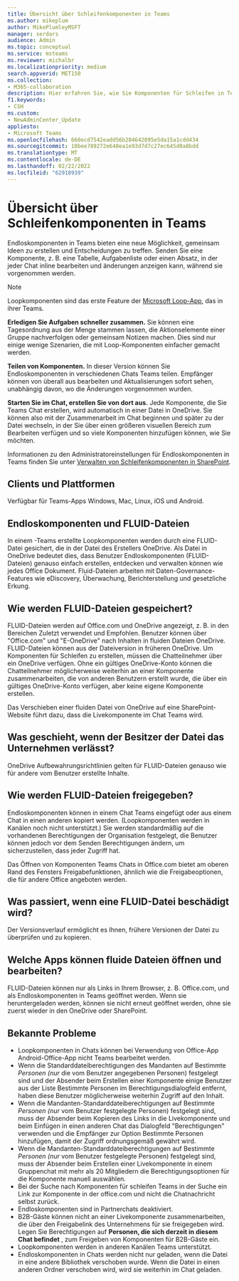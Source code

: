 ```yaml
---
title: Übersicht über Schleifenkomponenten in Teams
ms.author: mikeplum
author: MikePlumleyMSFT
manager: serdars
audience: Admin
ms.topic: conceptual
ms.service: msteams
ms.reviewer: michalbr
ms.localizationpriority: medium
search.appverid: MET150
ms.collection:
- M365-collaboration
description: Hier erfahren Sie, wie Sie Komponenten für Schleifen in Teams.
f1.keywords:
- CSH
ms.custom:
- NewAdminCenter_Update
appliesto:
- Microsoft Teams
ms.openlocfilehash: 660ecd7542eadd56b284642895e5da15a1cdd434
ms.sourcegitcommit: 10bee789272e648ea1e93d7d7c27ec645d0a8bdd
ms.translationtype: MT
ms.contentlocale: de-DE
ms.lasthandoff: 02/22/2022
ms.locfileid: "62918939"
---
```

# <a name="overview-of-loop-components-in-teams"></a>Übersicht über Schleifenkomponenten in Teams

Endloskomponenten in Teams bieten eine neue Möglichkeit, gemeinsam Ideen zu erstellen und Entscheidungen zu treffen. Senden Sie eine Komponente, z. B. eine Tabelle, Aufgabenliste oder einen Absatz, in der jeder Chat inline bearbeiten und änderungen anzeigen kann, während sie vorgenommen werden. 

> [!Note]
> Loopkomponenten sind das erste Feature der [Microsoft Loop-App](https://www.microsoft.com/en-us/microsoft-loop), das in ihrer Teams. 

**Erledigen Sie Aufgaben schneller zusammen.** Sie können eine Tagesordnung aus der Menge stammen lassen, die Aktionselemente einer Gruppe nachverfolgen oder gemeinsam Notizen machen. Dies sind nur einige wenige Szenarien, die mit Loop-Komponenten einfacher gemacht werden.

**Teilen von Komponenten.** In dieser Version können Sie Endloskomponenten in verschiedenen Chats Teams teilen. Empfänger können von überall aus bearbeiten und Aktualisierungen sofort sehen, unabhängig davon, wo die Änderungen vorgenommen wurden.

**Starten Sie im Chat, erstellen Sie von dort aus.** Jede Komponente, die Sie Teams Chat erstellen, wird automatisch in einer Datei in OneDrive. Sie können also mit der Zusammenarbeit im Chat beginnen und später zu der Datei wechseln, in der Sie über einen größeren visuellen Bereich zum Bearbeiten verfügen und so viele Komponenten hinzufügen können, wie Sie möchten.

Informationen zu den Administratoreinstellungen für Endloskomponenten in Teams finden Sie unter [Verwalten von Schleifenkomponenten in SharePoint](/sharepoint/manage-loop-components).

## <a name="clients-and-platforms"></a>Clients und Plattformen

Verfügbar für Teams-Apps Windows, Mac, Linux, iOS und Android.

## <a name="loop-components-and-fluid-files"></a>Endloskomponenten und FLUID-Dateien

In einem -Teams erstellte Loopkomponenten werden durch eine FLUID-Datei gesichert, die in der Datei des Erstellers OneDrive. Als Datei in OneDrive bedeutet dies, dass Benutzer Endloskomponenten (FLUID-Dateien) genauso einfach erstellen, entdecken und verwalten können wie jedes Office Dokument. Fluid-Dateien arbeiten mit Daten-Governance-Features wie eDiscovery, Überwachung, Berichterstellung und gesetzliche Erkung.

## <a name="how-are-fluid--files-stored"></a>Wie werden FLUID-Dateien gespeichert?

FLUID-Dateien werden auf Office.com und OneDrive angezeigt, z. B. in den Bereichen Zuletzt verwendet und Empfohlen. Benutzer können über "Office.com" und "E-OneDrive" nach Inhalten in fluiden Dateien OneDrive. FLUID-Dateien können aus der Dateiversion in früheren OneDrive. Um Komponenten für Schleifen zu erstellen, müssen die Chatteilnehmer über ein OneDrive verfügen. Ohne ein gültiges OneDrive-Konto können die Chatteilnehmer möglicherweise weiterhin an einer Komponente zusammenarbeiten, die von anderen Benutzern erstellt wurde, die über ein gültiges OneDrive-Konto verfügen, aber keine eigene Komponente erstellen. 

Das Verschieben einer fluiden Datei von OneDrive auf eine SharePoint-Website führt dazu, dass die Livekomponente im Chat Teams wird.

## <a name="what-happens-if-the-owner-of-the-file-leaves-the-company"></a>Was geschieht, wenn der Besitzer der Datei das Unternehmen verlässt?

OneDrive Aufbewahrungsrichtlinien gelten für FLUID-Dateien genauso wie für andere vom Benutzer erstellte Inhalte.

## <a name="how-are-fluid-files-shared"></a>Wie werden FLUID-Dateien freigegeben?

Endloskomponenten können in einem Chat Teams eingefügt oder aus einem Chat in einen anderen kopiert werden. (Loopkomponenten werden in Kanälen noch nicht unterstützt.) Sie werden standardmäßig auf die vorhandenen Berechtigungen der Organisation festgelegt, die Benutzer können jedoch vor dem Senden Berechtigungen ändern, um sicherzustellen, dass jeder Zugriff hat.

Das Öffnen von Komponenten Teams Chats in Office.com bietet am oberen Rand des Fensters Freigabefunktionen, ähnlich wie die Freigabeoptionen, die für andere Office angeboten werden.

## <a name="what-if-a-fluid-file-becomes-corrupted-or-damaged"></a>Was passiert, wenn eine FLUID-Datei beschädigt wird?

Der Versionsverlauf ermöglicht es Ihnen, frühere Versionen der Datei zu überprüfen und zu kopieren.

## <a name="what-apps-can-open-and-edit-fluid-files"></a>Welche Apps können fluide Dateien öffnen und bearbeiten?

FLUID-Dateien können nur als Links in Ihrem Browser, z. B. Office.com, und als Endloskomponenten in Teams geöffnet werden. Wenn sie heruntergeladen werden, können sie nicht erneut geöffnet werden, ohne sie zuerst wieder in den OneDrive oder SharePoint.

## <a name="known-issues"></a>Bekannte Probleme

- Loopkomponenten in Chats können bei Verwendung von Office-App Android-Office-App nicht Teams bearbeitet werden.
- Wenn die Standarddateiberechtigungen des Mandanten auf Bestimmte *Personen (nur* die vom Benutzer angegebenen Personen) festgelegt sind und der Absender beim Erstellen einer  Komponente einige Benutzer aus der Liste Bestimmte Personen im Berechtigungsdialogfeld entfernt, haben diese Benutzer möglicherweise weiterhin Zugriff auf den Inhalt.
- Wenn die Mandanten-Standarddateiberechtigungen auf Bestimmte *Personen (nur* vom Benutzer festgelegte Personen) festgelegt sind, muss der Absender beim Kopieren des Links in die Livekomponente und beim Einfügen in einen anderen Chat das Dialogfeld "Berechtigungen" verwenden und die Empfänger zur Option Bestimmte Personen hinzufügen, damit der Zugriff ordnungsgemäß gewährt wird.
- Wenn die Mandanten-Standarddateiberechtigungen auf Bestimmte *Personen (nur* vom Benutzer festgelegte Personen) festgelegt sind, muss der Absender beim Erstellen einer Livekomponente in einem Gruppenchat mit mehr als 20 Mitgliedern die Berechtigungsoptionen für die Komponente manuell auswählen.
- Bei der Suche nach Komponenten für schleifen Teams in der Suche ein Link zur Komponente in der office.com und nicht die Chatnachricht selbst zurück.
- Endloskomponenten sind in Partnerchats deaktiviert.
- B2B-Gäste können nicht an einer Livekomponente zusammenarbeiten, die über den Freigabelink des Unternehmens für sie freigegeben wird. Legen Sie Berechtigungen auf **Personen, die sich derzeit in diesem Chat befindet** , zum Freigeben von Komponenten für B2B-Gäste ein.
- Loopkomponenten werden in anderen Kanälen Teams unterstützt.
- Endloskomponenten in Chats werden nicht nur geladen, wenn die Datei in eine andere Bibliothek verschoben wurde. Wenn die Datei in einen anderen Ordner verschoben wird, wird sie weiterhin im Chat geladen.
